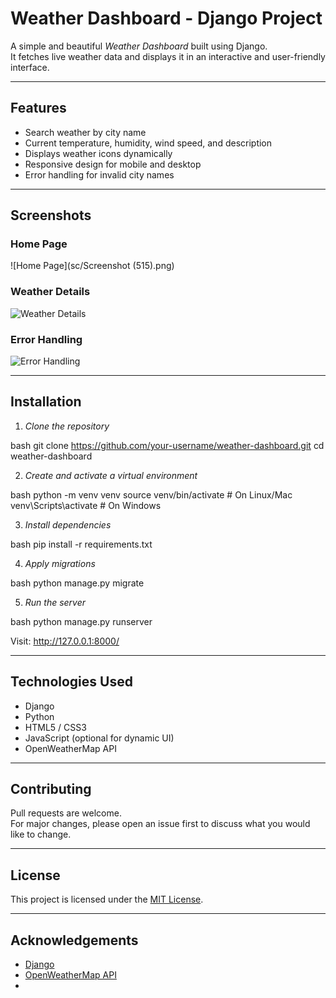 # Weather Dashboard - Django Project

A simple and beautiful *Weather Dashboard* built using Django.  
It fetches live weather data and displays it in an interactive and user-friendly interface.

---

## Features

- Search weather by city name
- Current temperature, humidity, wind speed, and description
- Displays weather icons dynamically
- Responsive design for mobile and desktop
- Error handling for invalid city names

---

## Screenshots

### Home Page
![Home Page](sc/Screenshot (515).png)

### Weather Details
![Weather Details](https://via.placeholder.com/800x400.png?text=Weather+Details+Screenshot)

### Error Handling
![Error Handling](https://via.placeholder.com/800x400.png?text=Error+Handling+Screenshot)

---

## Installation

1. *Clone the repository*

bash
git clone https://github.com/your-username/weather-dashboard.git
cd weather-dashboard


2. *Create and activate a virtual environment*

bash
python -m venv venv
source venv/bin/activate    # On Linux/Mac
venv\Scripts\activate       # On Windows


3. *Install dependencies*

bash
pip install -r requirements.txt


4. *Apply migrations*

bash
python manage.py migrate


5. *Run the server*

bash
python manage.py runserver


Visit: http://127.0.0.1:8000/

---

## Technologies Used

- Django
- Python
- HTML5 / CSS3
- JavaScript (optional for dynamic UI)
- OpenWeatherMap API

---

## Contributing

Pull requests are welcome.  
For major changes, please open an issue first to discuss what you would like to change.

---

## License

This project is licensed under the [MIT License](LICENSE).

---

## Acknowledgements

- [Django](https://www.djangoproject.com/)
- [OpenWeatherMap API](https://openweathermap.org/api)
-

